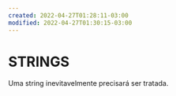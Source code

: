 ```yaml
---
created: 2022-04-27T01:28:11-03:00
modified: 2022-04-27T01:30:15-03:00
---
```


# STRINGS

Uma string inevitavelmente precisará ser tratada.
